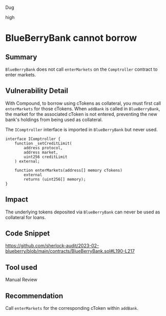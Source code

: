 Dug

high

# BlueBerryBank cannot borrow

## Summary

`BlueBerryBank` does not call `enterMarkets` on the `Comptroller` contract to enter markets.

## Vulnerability Detail

With Compound, to borrow using cTokens as collateral, you must first call `enterMarkets` for those cTokens. When `addBank` is called in `BlueBerryBank`, the market for the associated cToken is not entered, preventing the new bank's holdings from being used as collateral.

The `IComptroller` interface is imported in `BlueBerryBank` but never used.
```solidity
interface IComptroller {
    function _setCreditLimit(
        address protocol,
        address market,
        uint256 creditLimit
    ) external;

    function enterMarkets(address[] memory cTokens)
        external
        returns (uint256[] memory);
}
```

## Impact

The underlying tokens deposited via `BlueBerryBank` can never be used as collateral for loans.

## Code Snippet

https://github.com/sherlock-audit/2023-02-blueberry/blob/main/contracts/BlueBerryBank.sol#L190-L217

## Tool used

Manual Review

## Recommendation

Call `enterMarkets` for the corresponding cToken within `addBank`.